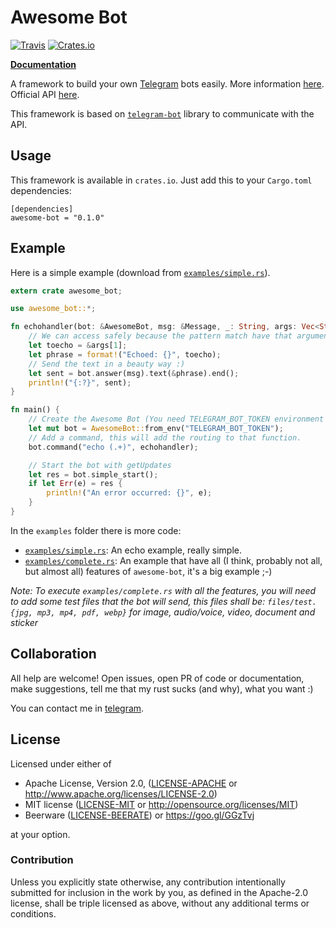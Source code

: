Awesome Bot
===========

[![Travis](https://travis-ci.org/rockneurotiko/awesome-bot.svg?branch=master)](https://travis-ci.org/rockneurotiko/awesome-bot)
[![Crates.io](https://img.shields.io/crates/v/awesome-bot.svg)](https://crates.io/crates/awesome-bot)

[**Documentation**](http://web.neurotiko.com/awesome-bot/awesome_bot/)

A framework to build your own [Telegram](https://telegram.org/) bots easily. More information [here](https://core.telegram.org/bots). Official API [here](https://core.telegram.org/bots/api).

This framework is based on [`telegram-bot`](https://github.com/LukasKalbertodt/telegram-bot) library to communicate with the API.

## Usage

This framework is available in `crates.io`. Just add this to your `Cargo.toml` dependencies:

```
[dependencies]
awesome-bot = "0.1.0"
```

## Example

Here is a simple example (download from [`examples/simple.rs`](https://github.com/rockneurotiko/awesome-bot/blob/master/examples/simple.rs)).

```rust
extern crate awesome_bot;

use awesome_bot::*;

fn echohandler(bot: &AwesomeBot, msg: &Message, _: String, args: Vec<String>) {
    // We can access safely because the pattern match have that argument mandatory
    let toecho = &args[1];
    let phrase = format!("Echoed: {}", toecho);
    // Send the text in a beauty way :)
    let sent = bot.answer(msg).text(&phrase).end();
    println!("{:?}", sent);
}

fn main() {
    // Create the Awesome Bot (You need TELEGRAM_BOT_TOKEN environment with the token)
    let mut bot = AwesomeBot::from_env("TELEGRAM_BOT_TOKEN");
    // Add a command, this will add the routing to that function.
    bot.command("echo (.+)", echohandler);

    // Start the bot with getUpdates
    let res = bot.simple_start();
    if let Err(e) = res {
        println!("An error occurred: {}", e);
    }
}
```

In the `examples` folder there is more code:

- [`examples/simple.rs`](https://github.com/rockneurotiko/awesome-bot/blob/master/examples/simple.rs): An echo example, really simple.
- [`examples/complete.rs`](https://github.com/rockneurotiko/awesome-bot/blob/master/examples/complete.rs): An example that have all (I think, probably not all, but almost all) features of `awesome-bot`, it's a big example ;-)

*Note: To execute `examples/complete.rs` with all the features, you will need to add some test files that the bot will send, this files shall be: `files/test.{jpg, mp3, mp4, pdf, webp}` for image, audio/voice, video, document and sticker*

## Collaboration

All help are welcome! Open issues, open PR of code or documentation, make suggestions, tell me that my rust sucks (and why), what you want :)

You can contact me in [telegram](https://telegram.me/rockneurotiko).

## License

Licensed under either of

* Apache License, Version 2.0, ([LICENSE-APACHE](LICENSE-APACHE) or http://www.apache.org/licenses/LICENSE-2.0)
* MIT license ([LICENSE-MIT](LICENSE-MIT) or http://opensource.org/licenses/MIT)
* Beerware ([LICENSE-BEERATE](LICENSE-BEERWARE)) or https://goo.gl/GGzTvj

at your option.

### Contribution

Unless you explicitly state otherwise, any contribution intentionally submitted
for inclusion in the work by you, as defined in the Apache-2.0 license, shall be triple licensed as above, without any
additional terms or conditions.
